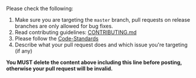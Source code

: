 Please check the following:

1. Make sure you are targeting the `master` branch, pull requests on release branches are only allowed for bug fixes.
2. Read contributing guidelines: [CONTRIBUTING.md](https://gitea.com/GitNex/GitNex/src/branch/master/CONTRIBUTING.md)
3. Please follow the [Code-Standards](https://gitea.com/gitnex/GitNex/wiki/Code-Standards)
4. Describe what your pull request does and which issue you're targeting (if any)

**You MUST delete the content above including this line before posting, otherwise your pull request will be invalid.**
